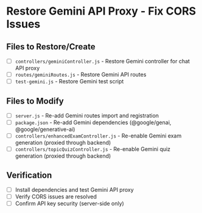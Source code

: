 # Restore Gemini API Proxy - Fix CORS Issues

## Files to Restore/Create
- [ ] `controllers/geminiController.js` - Restore Gemini controller for chat API proxy
- [ ] `routes/geminiRoutes.js` - Restore Gemini API routes
- [ ] `test-gemini.js` - Restore Gemini test script

## Files to Modify
- [ ] `server.js` - Re-add Gemini routes import and registration
- [ ] `package.json` - Re-add Gemini dependencies (@google/genai, @google/generative-ai)
- [ ] `controllers/enhancedExamController.js` - Re-enable Gemini exam generation (proxied through backend)
- [ ] `controllers/topicQuizController.js` - Re-enable Gemini quiz generation (proxied through backend)

## Verification
- [ ] Install dependencies and test Gemini API proxy
- [ ] Verify CORS issues are resolved
- [ ] Confirm API key security (server-side only)
